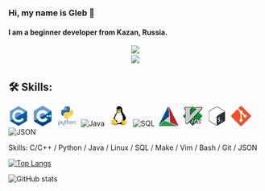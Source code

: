 ### Hi, my name is Gleb 👋
#### I am a beginner developer from Kazan, Russia.

<div id="header" align="center">
  <img src="https://media.giphy.com/media/13HgwGsXF0aiGY/giphy.gif"/>
</div>

<div id="badges" align="center">
  <a href="https://t.me/LineGM">
  <img src="https://img.shields.io/badge/telegram-LineGM-black?style=for-the-badge&logo=tg&logoColor=white">
  </a>
</div>

## :hammer_and_wrench: Skills:
<div>
  <img src="https://github.com/devicons/devicon/blob/master/icons/c/c-original.svg" title="C" alt="C" width="40" height="40"/>&nbsp;
  <img src="https://github.com/devicons/devicon/blob/master/icons/cplusplus/cplusplus-original.svg" title="C++" alt="C++" width="40" height="40"/>&nbsp;
  <img src="https://github.com/devicons/devicon/blob/master/icons/python/python-original-wordmark.svg" title="Python" alt="Python" width="40" height="40"/>&nbsp;
  <img src="https://github.com/Bikmul/devicon/blob/master/icons/java/java-original.svg" title="Java" alt="Java" width="40" height="40"/>&nbsp;
  <img src="https://github.com/devicons/devicon/blob/master/icons/linux/linux-original.svg" title="Linux" alt="Linux" width="40" height="40"/>&nbsp;
  <img src="https://www.flaticon.com/free-icon/sql-server_5815809" title="SQL" alt="SQL" width="40" height="40"/>&nbsp;
  <img src="https://github.com/devicons/devicon/blob/master/icons/cmake/cmake-original.svg" title="Make" alt="Make" width="40"/>&nbsp;
  <img src="https://github.com/devicons/devicon/blob/master/icons/vim/vim-original.svg" title="Vim" alt="Vim" width="40" height="40"/>&nbsp;
  <img src="https://github.com/devicons/devicon/blob/master/icons/bash/bash-plain.svg" title="Bash" alt="Bash" width="40" height="40"/>&nbsp;
  <img src="https://github.com/devicons/devicon/blob/master/icons/git/git-original.svg" title="Git" alt="Git" width="40" height="40"/>&nbsp;
  <img src="https://www.flaticon.com/free-icon/json_10282936?term=json+file&page=1&position=6&origin=tag&related_id=10282936" title="JSON" alt="JSON" width="40" height="40"/>&nbsp;
</div>

Skills: C/C++ / Python / Java / Linux / SQL / Make / Vim / Bash / Git / JSON

[![Top Langs](https://github-readme-stats.vercel.app/api/top-langs/?username=LineGM)](https://github.com/anuraghazra/github-readme-stats)

![GitHub stats](https://github-readme-stats.vercel.app/api?username=LineGM&show_icons=true)  
